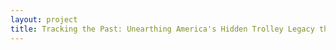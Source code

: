 ```yaml
--- 
layout: project 
title: Tracking the Past: Unearthing America's Hidden Trolley Legacy through Digitized Images and Text
---
```



